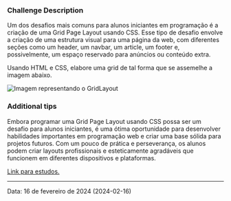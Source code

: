 <h3>Challenge Description</h3>

<p>Um dos desafios mais comuns para alunos iniciantes em programação é a criação de uma Grid Page Layout usando CSS. Esse tipo de desafio envolve a criação de uma estrutura visual para uma página da web, com diferentes seções como um header, um navbar, um article, um footer e, possivelmente, um espaço reservado para anúncios ou conteúdo extra.
</p>

<p>Usando HTML e CSS, elabore uma grid de tal forma que se assemelhe a imagem abaixo.</p>

![Imagem representando o GridLayout](https://github.com/vilaJJ/ADS-3P_DesenvolvimentoWeb/assets/90213381/b7e076bb-db89-4c28-afa4-20630d70f797)

<h3>Additional tips</h3>

<p>Embora programar uma Grid Page Layout usando CSS possa ser um desafio para alunos iniciantes, é uma ótima oportunidade para desenvolver habilidades importantes em programação web e criar uma base sólida para projetos futuros. Com um pouco de prática e perseverança, os alunos podem criar layouts profissionais e esteticamente agradáveis que funcionem em diferentes dispositivos e plataformas.</p>

<a href="https://www.origamid.com/projetos/css-grid-layout-guia-completo/">Link para estudos.</a>

<hr></hr>

<p>Data: 16 de fevereiro de 2024 (2024-02-16)</p>
